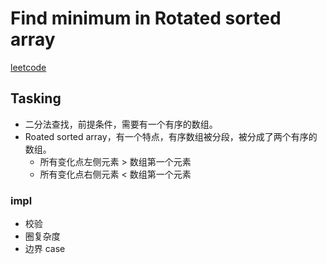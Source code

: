 # Find minimum in Rotated sorted array


[leetcode](https://leetcode-cn.com/problems/find-minimum-in-rotated-sorted-array/)

## Tasking
* 二分法查找，前提条件，需要有一个有序的数组。
* Roated sorted array，有一个特点，有序数组被分段，被分成了两个有序的数组。
  * 所有变化点左侧元素 > 数组第一个元素
  * 所有变化点右侧元素 < 数组第一个元素
### impl
* 校验
* 圈复杂度
* 边界 case